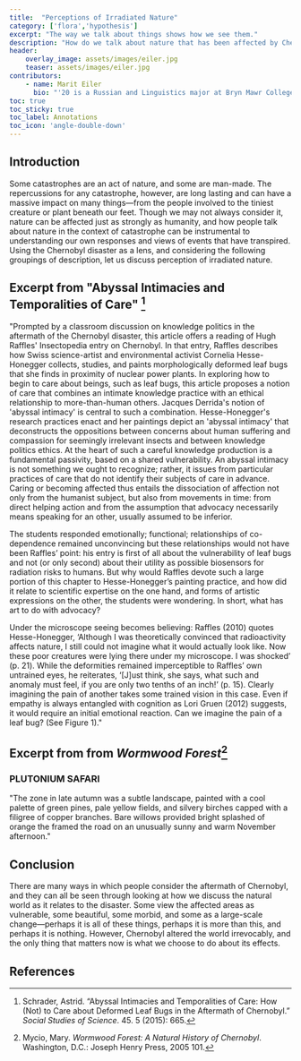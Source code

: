 ```yaml
---
title:  "Perceptions of Irradiated Nature"
category: ['flora','hypothesis']
excerpt: "The way we talk about things shows how we see them."
description: "How do we talk about nature that has been affected by Chernobyl? What do we mean by it? This project considers the adjectives and thoughts presented about nature in various forms of writing, which points to how we perceive irradiated nature."
header: 
    overlay_image: assets/images/eiler.jpg
    teaser: assets/images/eiler.jpg
contributors:
    - name: Marit Eiler
      bio: "'20 is a Russian and Linguistics major at Bryn Mawr College. "
toc: true
toc_sticky: true
toc_label: Annotations
toc_icon: 'angle-double-down'
---
```


## Introduction

Some catastrophes are an act of nature, and some are man-made. The repercussions for any catastrophe, however, are long lasting and can have a massive impact on many things—from the people involved to the tiniest creature or plant beneath our feet. Though we may not always consider it, nature can be affected just as strongly as humanity, and how people talk about nature in the context of catastrophe can be instrumental to understanding our own responses and views of events that have transpired. Using the Chernobyl disaster as a lens, and considering the following groupings of description, let us discuss perception of irradiated nature.

## Excerpt from "Abyssal Intimacies and Temporalities of Care" [^1]

"Prompted by a classroom discussion on knowledge politics in the aftermath of the Chernobyl disaster, this article offers a reading of Hugh Raffles' Insectopedia entry on Chernobyl. In that entry, Raffles describes how Swiss science-artist and environmental activist Cornelia Hesse- Honegger collects, studies, and paints morphologically deformed leaf bugs that she finds in proximity of nuclear power plants. In exploring how to begin to care about beings, such as leaf bugs, this article proposes a notion of care that combines an intimate knowledge practice with an ethical relationship to more-than-human others. Jacques Derrida's notion of 'abyssal intimacy' is central to such a combination. Hesse-Honegger's research practices enact and her paintings depict an 'abyssal intimacy' that deconstructs the oppositions between concerns about human suffering and compassion for seemingly irrelevant insects and between knowledge politics ethics. At the heart of such a careful knowledge production is a fundamental passivity, based on a shared vulnerability. An abyssal intimacy is not something we ought to recognize; rather, it issues from particular practices of care that do not identify their subjects of care in advance. Caring or becoming affected thus entails the dissociation of affection not only from the humanist subject, but also from movements in time: from direct helping action and from the assumption that advocacy necessarily means speaking for an other, usually assumed to be inferior.

The students responded emotionally; functional; relationships of co-dependence remained unconvincing but these relationships would not have been Raffles’ point: his entry is first of all about the vulnerability of leaf bugs and not (or only second) about their utility as possible biosensors for radiation risks to humans. But why would Raffles devote such a large portion of this chapter to Hesse-Honegger’s painting practice, and how did it relate to scientific expertise on the one hand, and forms of artistic expressions on the other, the students were wondering. In short, what has art to do with advocacy?

Under the microscope seeing becomes believing: Raffles (2010) quotes Hesse-Honegger, ‘Although I was theoretically convinced that radioactivity affects nature, I still could not imagine what it would actually look like. Now these poor creatures were lying there under my microscope. I was shocked’ (p. 21). While the deformities remained imperceptible to Raffles’ own untrained eyes, he reiterates, ‘[J]ust think, she says, what such and anomaly must feel, if you are only two tenths of an inch!’ (p. 15). Clearly imagining the pain of another takes some trained vision in this case. Even if empathy is always entangled with cognition as Lori Gruen (2012) suggests, it would require an initial emotional reaction. Can we imagine the pain of a leaf bug? (See Figure 1)."

## Excerpt from from *Wormwood Forest*[^2]

### PLUTONIUM SAFARI

"The zone in late autumn was a subtle landscape, painted with a cool palette of green pines, pale yellow fields, and silvery birches capped with a filigree of copper branches. Bare willows provided bright splashed of orange the framed the road on an unusually sunny and warm November afternoon."

## Conclusion

There are many ways in which people consider the aftermath of Chernobyl, and they can all be seen through looking at how we discuss the natural world as it relates to the disaster. Some view the affected areas as vulnerable, some beautiful, some morbid, and some as a large-scale change—perhaps it is all of these things, perhaps it is more than this, and perhaps it is nothing. However, Chernobyl altered the world irrevocably, and the only thing that matters now is what we choose to do about its effects.

## References

[^1]: Schrader, Astrid. “Abyssal Intimacies and Temporalities of Care: How (Not) to Care about Deformed Leaf Bugs in the Aftermath of Chernobyl.” *Social Studies of Science*. 45. 5 (2015): 665.
[^2]: Mycio, Mary. *Wormwood Forest: A Natural History of Chernobyl*. Washington, D.C.: Joseph Henry Press, 2005 101.
